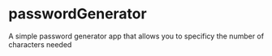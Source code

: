# passwordGenerator
A simple password generator app that allows you to specificy the number of characters needed
